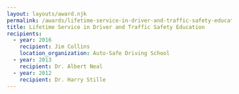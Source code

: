 ```yaml
---
layout: layouts/award.njk
permalink: /awards/lifetime-service-in-driver-and-traffic-safety-education-award/index.html
title: Lifetime Service in Driver and Traffic Safety Education
recipients:
  - year: 2016
    recipient: Jim Collins
    location_organization: Auto-Safe Driving School
  - year: 2013
    recipient: Dr. Albert Neal
  - year: 2012
    recipient: Dr. Harry Stille
---
```

